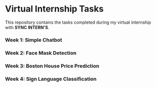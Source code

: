 # Virtual Internship Tasks

This repository contains the tasks completed during my virtual internship with **SYNC INTERN'S**.

### Week 1: Simple Chatbot

### Week 2: Face Mask Detection

### Week 3: Boston House Price Prediction

### Week 4: Sign Language Classification